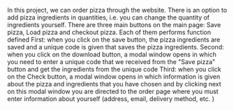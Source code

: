 In this project, we can order pizza through the website. There is an option to add pizza ingredients in quantities, i.e. you can change the quantity of ingredients yourself. There are three main buttons on the main page: Save pizza, Load pizza and checkout pizza. Each of them performs function defined
First: when you click on the save button, the pizza ingredients are saved and a unique code is given that saves the pizza ingredients.
Second: when you click on the download button, a modal window opens in which you need to enter a unique code that we received from the "Save pizza" button and get the ingredients from the unique code
Third: when you click on the Check button, a modal window opens in which information is given about the pizza and ingredients that you have chosen and by clicking next on this modal window you are directed to the order page where you must enter information about yourself (address, email, delivery method, etc. )
